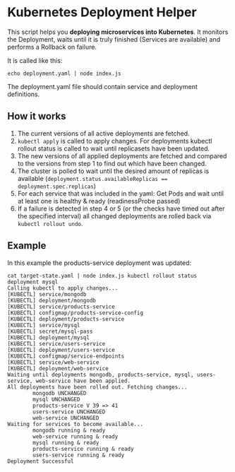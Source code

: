 # Kubernetes Deployment Helper

This script helps you __deploying microservices into Kubernetes__. It monitors the Deployment, waits until it is truly finished (Services are available) and performs a Rollback on failure. 

It is called like this:
```
echo deployment.yaml | node index.js 
```
The deployment.yaml file should contain service and deployment definitions.

## How it works

1. The current versions of all active deployments are fetched.
2. `kubectl apply` is called to apply changes. For deployments kubectl rollout status is called to wait until replicasets have been updated.
3. The new versions of all applied deployments are fetched and compared to the versions from step 1 to find out which have been changed.
4. The cluster is polled to wait until the desired amount of replicas is available (`deployment.status.availableReplicas == deployment.spec.replicas`)
5. For each service that was included in the yaml: Get Pods and wait until at least one is healthy & ready (readinessProbe passed)
6. If a failure is detected in step 4 or 5 (or the checks have timed out after the specified interval) all changed deployments are rolled back via `kubectl rollout undo`.

## Example

In this example the products-service deployment was updated:
```
cat target-state.yaml | node index.js kubectl rollout status deployment mysql
Calling kubectl to apply changes...
[KUBECTL] service/mongodb
[KUBECTL] deployment/mongodb
[KUBECTL] service/products-service
[KUBECTL] configmap/products-service-config
[KUBECTL] deployment/products-service
[KUBECTL] service/mysql
[KUBECTL] secret/mysql-pass
[KUBECTL] deployment/mysql
[KUBECTL] service/users-service
[KUBECTL] deployment/users-service
[KUBECTL] configmap/service-endpoints
[KUBECTL] service/web-service
[KUBECTL] deployment/web-service
Waiting until deployments mongodb, products-service, mysql, users-service, web-service have been applied.
All deployments have been rolled out. Fetching changes...
        mongodb UNCHANGED
        mysql UNCHANGED
        products-service V 39 => 41
        users-service UNCHANGED
        web-service UNCHANGED
Waiting for services to become available...
        mongodb running & ready
        web-service running & ready
        mysql running & ready
        products-service running & ready
        users-service running & ready
Deployment Successful
```
